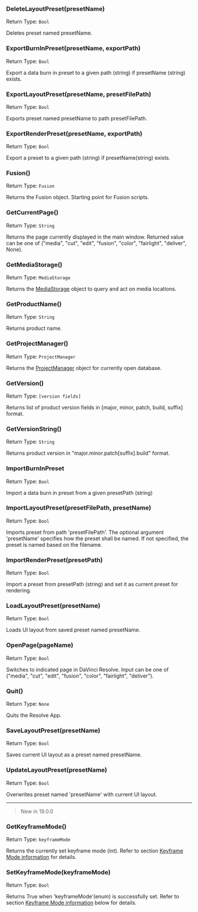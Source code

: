 ###  DeleteLayoutPreset(presetName)                 
Return Type: `Bool`

Deletes preset named presetName.

### ExportBurnInPreset(presetName, exportPath)
Return Type: `Bool`

Export a data burn in preset to a given path (string) if presetName (string) exists.

###  ExportLayoutPreset(presetName, presetFilePath) 
Return Type: `Bool`

Exports preset named presetName to path presetFilePath.

### ExportRenderPreset(presetName, exportPath)
Return Type: `Bool`

Export a preset to a given path (string) if presetName(string) exists.

###  Fusion()                                       
Return Type: `Fusion`

Returns the Fusion object. Starting point for Fusion scripts.

###  GetCurrentPage()                               
Return Type: `String`

Returns the page currently displayed in the main window. Returned value can be one of ("media", "cut", "edit", "fusion", "color", "fairlight", "deliver", None).

###  GetMediaStorage()                              
Return Type: `MediaStorage`

Returns the [MediaStorage](./MediaStorage.md)  object to query and act on media locations.

###  GetProductName()                               
Return Type: `String`

Returns product name.

###  GetProjectManager()                            
Return Type: `ProjectManager`

Returns the [ProjectManager](./ProjectManager.md) object for currently open database.

###  GetVersion()                                   
Return Type: `[version fields]`

Returns list of product version fields in [major, minor, patch, build, suffix] format.

###  GetVersionString()                             
Return Type: `String`

Returns product version in "major.minor.patch[suffix].build" format.

### ImportBurnInPreset
Return Type: `Bool`

Import a data burn in preset from a given presetPath (string)

###  ImportLayoutPreset(presetFilePath, presetName) 
Return Type: `Bool`

Imports preset from path 'presetFilePath'. 
The optional argument 'presetName' specifies how the preset shall be named.
If not specified, the preset is named based on the filename.

### ImportRenderPreset(presetPath)
Return Type: `Bool`

Import a preset from presetPath (string) and set it as current preset for rendering.

###  LoadLayoutPreset(presetName)                   
Return Type: `Bool`

Loads UI layout from saved preset named presetName.

###  OpenPage(pageName)                             
Return Type: `Bool`

Switches to indicated page in DaVinci Resolve. 
Input can be one of ("media", "cut", "edit", "fusion", "color", "fairlight", "deliver").

###  Quit()                                         
Return Type: `None`

Quits the Resolve App.

###  SaveLayoutPreset(presetName)                   
Return Type: `Bool`

Saves current UI layout as a preset named presetName.

###  UpdateLayoutPreset(presetName)                 
Return Type: `Bool`

Overwrites preset named 'presetName' with current UI layout.

------
> New in 19.0.0

### GetKeyframeMode()
Return Type: `keyframeMode`

Returns the currently set keyframe mode (int). Refer to section [Keyframe Mode information](../resolve_settings/KeyframeModeInformation.md) for details.

### SetKeyframeMode(keyframeMode)
Return Type: `Bool`

Returns True when 'keyframeMode'(enum) is successfully set. Refer to section [Keyframe Mode information](../resolve_settings/KeyframeModeInformation.md) below for details.